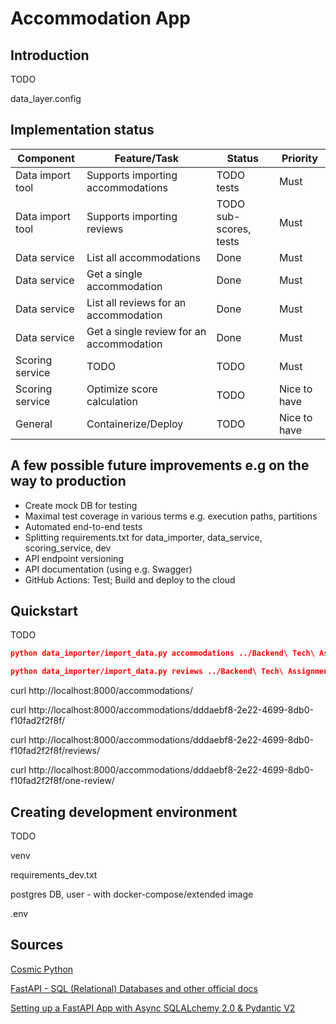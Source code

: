 # Accommodation App

## Introduction

TODO

data_layer.config

## Implementation status

| Component        | Feature/Task                             | Status                 | Priority     |
| ---------------- | ---------------------------------------- | ---------------------- | ------------ |
| Data import tool | Supports importing accommodations        | TODO tests             | Must         |
| Data import tool | Supports importing reviews               | TODO sub-scores, tests | Must         |
| Data service     | List all accommodations                  | Done                   | Must         |
| Data service     | Get a single accommodation               | Done                   | Must         |
| Data service     | List all reviews for an accommodation    | Done                   | Must         |
| Data service     | Get a single review for an accommodation | Done                   | Must         |
| Scoring service  | TODO                                     | TODO                   | Must         |
| Scoring service  | Optimize score calculation               | TODO                   | Nice to have |
| General          | Containerize/Deploy                      | TODO                   | Nice to have |

## A few possible future improvements e.g on the way to production

- Create mock DB for testing
- Maximal test coverage in various terms e.g. execution paths, partitions
- Automated end-to-end tests
- Splitting requirements.txt for data_importer, data_service, scoring_service, dev
- API endpoint versioning
- API documentation (using e.g. Swagger)
- GitHub Actions: Test; Build and deploy to the cloud

## Quickstart

TODO

```json
python data_importer/import_data.py accommodations ../Backend\ Tech\ Assignment/accommodations.json
```

```json
python data_importer/import_data.py reviews ../Backend\ Tech\ Assignment/reviews.json
```

curl http://localhost:8000/accommodations/

curl http://localhost:8000/accommodations/dddaebf8-2e22-4699-8db0-f10fad2f2f8f/

curl http://localhost:8000/accommodations/dddaebf8-2e22-4699-8db0-f10fad2f2f8f/reviews/

curl http://localhost:8000/accommodations/dddaebf8-2e22-4699-8db0-f10fad2f2f8f/one-review/

## Creating development environment

TODO

venv

requirements_dev.txt

postgres DB, user - with docker-compose/extended image

.env

## Sources

[Cosmic Python](https://www.cosmicpython.com/)

[FastAPI - SQL (Relational) Databases and other official docs](https://fastapi.tiangolo.com/tutorial/sql-databases/)

[Setting up a FastAPI App with Async SQLALchemy 2.0 & Pydantic V2](https://medium.com/@tclaitken/setting-up-a-fastapi-app-with-async-sqlalchemy-2-0-pydantic-v2-e6c540be4308)
